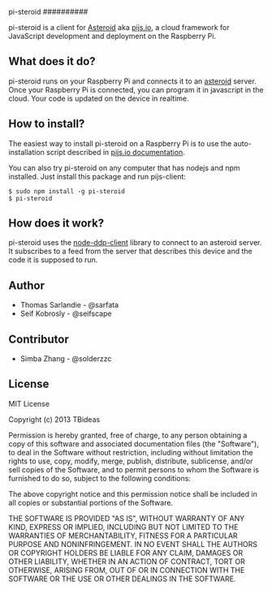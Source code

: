 pi-steroid
##########

pi-steroid is a client for [Asteroid][asteroid] aka [pijs.io][pijs], a cloud framework for JavaScript development and deployment on the Raspberry Pi.

## What does it do?

pi-steroid runs on your Raspberry Pi and connects it to an [asteroid] server. Once your Raspberry Pi is connected, you can program it in javascript in the cloud. Your code is updated on the device in realtime.

## How to install?

The easiest way to install pi-steroid on a Raspberry Pi is to use the auto-installation script described in [pijs.io documentation][pijsdoc].

You can also try pi-steroid on any computer that has nodejs and npm installed. Just install this package and run pijs-client:

    $ sudo npm install -g pi-steroid
    $ pi-steroid

## How does it work?

pi-steroid uses the [node-ddp-client][node-ddp-client] library to connect to an asteroid server. It subscribes to a feed from the server that describes this device and the code it is supposed to run.

## Author

 * Thomas Sarlandie - @sarfata
 * Seif Kobrosly - @seifscape

## Contributor

 * Simba Zhang - @solderzzc

## License

MIT License

Copyright (c) 2013 TBideas

Permission is hereby granted, free of charge, to any person obtaining a copy of this software and associated documentation files (the "Software"), to deal in the Software without restriction, including without limitation the rights to use, copy, modify, merge, publish, distribute, sublicense, and/or sell copies of the Software, and to permit persons to whom the Software is furnished to do so, subject to the following conditions:

The above copyright notice and this permission notice shall be included in all copies or substantial portions of the Software.

THE SOFTWARE IS PROVIDED "AS IS", WITHOUT WARRANTY OF ANY KIND, EXPRESS OR IMPLIED, INCLUDING BUT NOT LIMITED TO THE WARRANTIES OF MERCHANTABILITY, FITNESS FOR A PARTICULAR PURPOSE AND NONINFRINGEMENT. IN NO EVENT SHALL THE AUTHORS OR COPYRIGHT HOLDERS BE LIABLE FOR ANY CLAIM, DAMAGES OR OTHER LIABILITY, WHETHER IN AN ACTION OF CONTRACT, TORT OR OTHERWISE, ARISING FROM, OUT OF OR IN CONNECTION WITH THE SOFTWARE OR THE USE OR OTHER DEALINGS IN THE SOFTWARE.

[asteroid]: http://github.com/tbideas/asteroid/
[pijs]: http://www.pijs.io/
[pijsdoc]: http://pijs.io/gettingstarted
[node-ddp-client]: http://github.com/oortcloud/node-ddp-client
